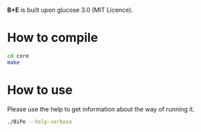 **B+E** is built upon glucose 3.0 (MIT Licence).

# How to compile

```bash
cd core
make
```


# How to use


Please use the help to get information about the way of running it.

```bash
./BiPe --help-verbose
```
